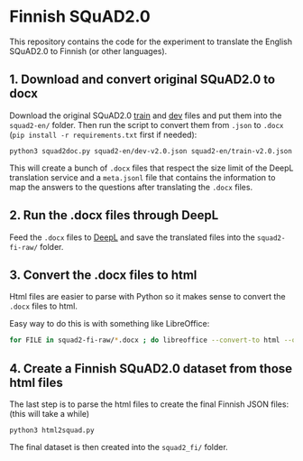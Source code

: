 # Finnish SQuAD2.0

This repository contains the code for the experiment to translate the English
SQuAD2.0 to Finnish (or other languages).

## 1. Download and convert original SQuAD2.0 to docx

Download the original SQuAD2.0
[train](https://rajpurkar.github.io/SQuAD-explorer/dataset/train-v2.0.json) and
[dev](https://rajpurkar.github.io/SQuAD-explorer/dataset/dev-v2.0.json) files
and put them into the `squad2-en/` folder. Then run the script to convert them from
`.json` to `.docx` (`pip install -r requirements.txt` first if needed):

```
python3 squad2doc.py squad2-en/dev-v2.0.json squad2-en/train-v2.0.json
```

This will create a bunch of `.docx` files that respect the size limit of the
DeepL translation service and a `meta.jsonl` file that contains the information
to map the answers to the questions after translating the `.docx` files.

## 2. Run the .docx files through DeepL

Feed the `.docx` files to [DeepL](https://www.deepl.com/translator) and save the
translated files into the `squad2-fi-raw/` folder.

## 3. Convert the .docx files to html

Html files are easier to parse with Python so it makes sense to convert the
`.docx` files to html.

Easy way to do this is with something like LibreOffice:

```bash
for FILE in squad2-fi-raw/*.docx ; do libreoffice --convert-to html --outdir squad2-fi-raw/html "$FILE" ; done

```

## 4. Create a Finnish SQuAD2.0 dataset from those html files

The last step is to parse the html files to create the final Finnish JSON files:
(this will take a while)

```
python3 html2squad.py
```

The final dataset is then created into the `squad2_fi/` folder.
